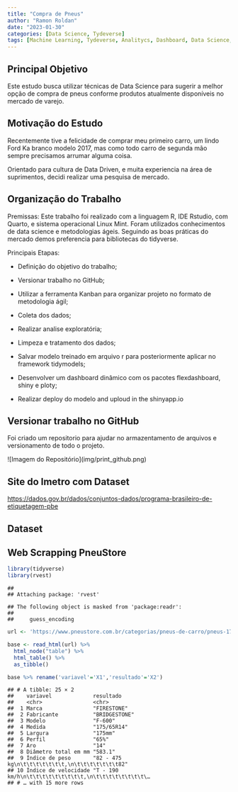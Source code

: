 ```yaml
---
title: "Compra de Pneus"
author: "Ramon Roldan"
date: "2023-01-30"
categories: [Data Science, Tydeverse]
tags: [Machine Learning, Tydeverse, Analitycs, Dashboard, Data Science, ETL]
---
```


## Principal Objetivo

Este estudo busca utilizar técnicas de Data Science para sugerir a melhor opção de compra de pneus conforme produtos atualmente disponíveis no mercado de varejo.

## Motivação do Estudo

Recentemente tive a felicidade de comprar meu primeiro carro, um lindo Ford Ka branco modelo 2017, mas como todo carro de segunda mão sempre precisamos arrumar alguma coisa.

Orientado para cultura de Data Driven, e muita experiencia na área de suprimentos, decidi realizar uma pesquisa de mercado.

## Organização do Trabalho

Premissas: Este trabalho foi realizado com a linguagem R, IDE Rstudio, com Quarto, e sistema operacional Linux Mint. Foram utilizados conhecimentos de data science e metodologias ágeis. Seguindo as boas práticas do mercado demos preferencia para bibliotecas do tidyverse.

Principais Etapas:

-   Definição do objetivo do trabalho;

-   Versionar trabalho no GitHub;

-   Utilizar a ferramenta Kanban para organizar projeto no formato de metodologia ágil;

-   Coleta dos dados;

-   Realizar analise exploratória;

-   Limpeza e tratamento dos dados;

-   Salvar modelo treinado em arquivo r para posteriormente aplicar no framework tidymodels;

-   Desenvolver um dashboard dinâmico com os pacotes flexdashboard, shiny e ploty;

-   Realizar deploy do modelo and uploud in the shinyapp.io

## Versionar trabalho no GitHub

Foi criado um repositorio para ajudar no armazentamento de arquivos e versionamento de todo o projeto.

!\[Imagem do Repositório\](img/print_github.png)

## Site do Imetro com Dataset

<https://dados.gov.br/dados/conjuntos-dados/programa-brasileiro-de-etiquetagem-pbe>

## Dataset

## Web Scrapping PneuStore


```r
library(tidyverse)
library(rvest)
```

```
## 
## Attaching package: 'rvest'
```

```
## The following object is masked from 'package:readr':
## 
##     guess_encoding
```

```r
url <- 'https://www.pneustore.com.br/categorias/pneus-de-carro/pneus-175-65r14/produto/pneu-firestone-aro-14-f-600-175-65r14-82t-10100082'

base <- read_html(url) %>%
  html_node("table") %>%
  html_table() %>%
  as_tibble() 

base %>% rename('variavel'='X1','resultado'='X2')
```

```
## # A tibble: 25 × 2
##    variavel             resultado                                             
##    <chr>                <chr>                                                 
##  1 Marca                "FIRESTONE"                                           
##  2 Fabricante           "BRIDGESTONE"                                         
##  3 Modelo               "F-600"                                               
##  4 Medida               "175/65R14"                                           
##  5 Largura              "175mm"                                               
##  6 Perfil               "65%"                                                 
##  7 Aro                  "14"                                                  
##  8 Diâmetro total em mm "583.1"                                               
##  9 Índice de peso       "82 - 475 kg\n\t\t\t\t\t\t\t,\n\t\t\t\t\t\t\t82"      
## 10 Índice de velocidade "T - 190 km/h\n\t\t\t\t\t\t\t\t\t,\n\t\t\t\t\t\t\t\t\…
## # … with 15 more rows
```
